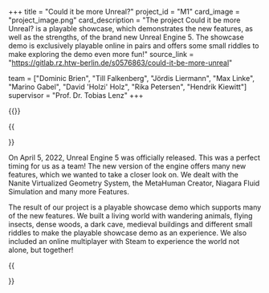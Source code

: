 +++
title = "Could it be more Unreal?"
project_id = "M1"
card_image = "project_image.png"
card_description = "The project Could it be more Unreal? is a playable showcase, which demonstrates the new features, as well as the strengths, of the brand new Unreal Engine 5. The showcase demo is exclusively playable online in pairs and offers some small riddles to make exploring the demo even more fun!"
source_link = "https://gitlab.rz.htw-berlin.de/s0576863/could-it-be-more-unreal"

team = ["Dominic Brien", "Till Falkenberg", "Jördis Liermann", "Max Linke", "Marino Gabel", "David 'Holzi' Holz", "Rika Petersen", "Hendrik Kiewitt"]
supervisor = "Prof. Dr. Tobias Lenz"
+++

{{<mediathek id="63f68e8ad936560e7b7a7e9a13ac9c56" title="Our presentation">}}

{{<section title="The Objective">}}

On April 5, 2022, Unreal Engine 5 was officially released. This was a perfect timing for us as a team! The new version of the engine offers many new features, which we wanted to take a closer look on. We dealt with the Nanite Virtualized Geometry System, the MetaHuman Creator, Niagara Fluid Simulation and many more Features.

The result of our project is a playable showcase demo which supports many of the new features. We built a living world with wandering animals, flying insects, dense woods, a dark cave, medieval buildings and different small riddles to make the playable showcase demo as an experience. We also included an online multiplayer with Steam to experience the world not alone, but together! 

{{</section>}}